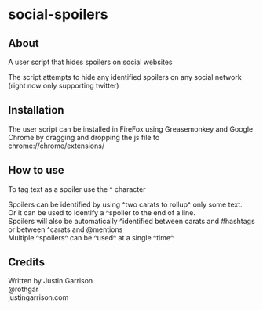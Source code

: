 social-spoilers
===============

## About
A user script that hides spoilers on social websites

The script attempts to hide any identified spoilers on any social network (right now only supporting twitter)

## Installation
The user script can be installed in FireFox using Greasemonkey and Google Chrome by dragging and dropping the js file to chrome://chrome/extensions/

## How to use
To tag text as a spoiler use the ^ character

Spoilers can be identified by using ^two carats to rollup^ only some text.  
Or it can be used to identify a ^spoiler to the end of a line.  
Spoilers will also be automatically ^identified between carats and #hashtags or between ^carats and @mentions  
Multiple ^spoilers^ can be ^used^ at a single ^time^

## Credits
Written by Justin Garrison  
@rothgar  
justingarrison.com  
